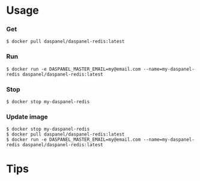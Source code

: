 
# Usage


### Get
```shell
$ docker pull daspanel/daspanel-redis:latest
```

### Run
```shell
$ docker run -e DASPANEL_MASTER_EMAIL=my@email.com --name=my-daspanel-redis daspanel/daspanel-redis:latest
```

### Stop
```shell
$ docker stop my-daspanel-redis
```

### Update image
```shell
$ docker stop my-daspanel-redis
$ docker pull daspanel/daspanel-redis:latest
$ docker run -e DASPANEL_MASTER_EMAIL=my@email.com --name=my-daspanel-redis daspanel/daspanel-redis:latest
```

# Tips
